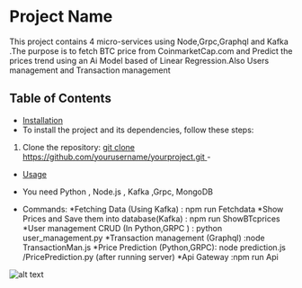# Project Name

This project contains 4 micro-services using Node,Grpc,Graphql and Kafka .The purpose is to fetch BTC price from CoinmarketCap.com and Predict the prices trend using an Ai Model based of Linear Regression.Also Users management and Transaction management

## Table of Contents

- [Installation](#installation)
- To install the project and its dependencies, follow these steps:

1. Clone the repository:
[git clone https://github.com/yourusername/yourproject.git
](https://github.com/mohamedharketi/medharketi)-


- [Usage](#usage)

- You need Python , Node.js , Kafka ,Grpc, MongoDB
- Commands:
*Fetching Data (Using Kafka) : npm run Fetchdata
*Show Prices and Save them into database(Kafka) : npm run ShowBTcprices
*User management CRUD (In Python,GRPC ) : python user_management.py 
*Transaction management (Graphql) :node TransactionMan.js
*Price Prediction (Python,GRPC): node prediction.js /PricePrediction.py (after running server)
  *Api Gateway :npm run Api

![alt text]([http://url/to/img.png](https://github.com/mohamedharketi/medharketi/blob/main/diagramme.png))
